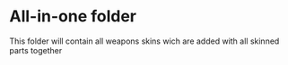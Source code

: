 # All-in-one folder
This folder will contain all weapons skins wich are added with all skinned parts together
